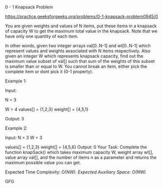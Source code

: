 0 - 1 Knapsack Problem



https://practice.geeksforgeeks.org/problems/0-1-knapsack-problem0945/0




You are given weights and values of N items, put these items in a knapsack of capacity W to get the maximum total value in the knapsack. Note that we have only one quantity of each item.




In other words, given two integer arrays val[0..N-1] and wt[0..N-1] which represent values and weights associated with N items respectively. Also given an integer W which represents knapsack capacity, find out the maximum value subset of val[] such that sum of the weights of this subset is smaller than or equal to W. You cannot break an item, either pick the complete item or dont pick it (0-1 property).


Example 1:


Input:


N = 3


W = 4
values[] = {1,2,3}
weight[] = {4,5,1}

Output: 3

Example 2:

Input:
N = 3
W = 3

values[] = {1,2,3}
weight[] = {4,5,6}
Output: 0
Your Task:
Complete the function knapSack() which takes maximum capacity W, weight array wt[], value array val[], and the number of items n as a parameter and returns the maximum possible value you can get.

Expected Time Complexity: O(N*W).
Expected Auxiliary Space: O(N*W)















GFG















